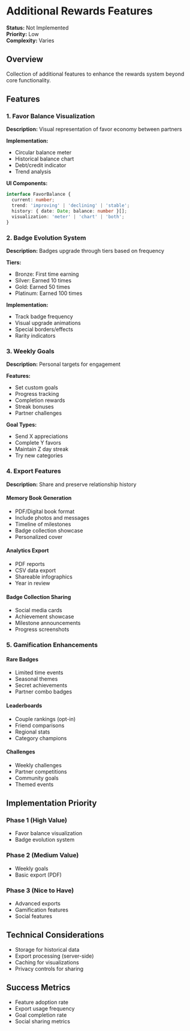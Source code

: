 # Additional Rewards Features

**Status:** Not Implemented  
**Priority:** Low  
**Complexity:** Varies

## Overview

Collection of additional features to enhance the rewards system beyond core functionality.

## Features

### 1. Favor Balance Visualization

**Description:** Visual representation of favor economy between partners

**Implementation:**
- Circular balance meter
- Historical balance chart
- Debt/credit indicator
- Trend analysis

**UI Components:**
```typescript
interface FavorBalance {
  current: number;
  trend: 'improving' | 'declining' | 'stable';
  history: { date: Date; balance: number }[];
  visualization: 'meter' | 'chart' | 'both';
}
```

### 2. Badge Evolution System

**Description:** Badges upgrade through tiers based on frequency

**Tiers:**
- Bronze: First time earning
- Silver: Earned 10 times
- Gold: Earned 50 times
- Platinum: Earned 100 times

**Implementation:**
- Track badge frequency
- Visual upgrade animations
- Special borders/effects
- Rarity indicators

### 3. Weekly Goals

**Description:** Personal targets for engagement

**Features:**
- Set custom goals
- Progress tracking
- Completion rewards
- Streak bonuses
- Partner challenges

**Goal Types:**
- Send X appreciations
- Complete Y favors
- Maintain Z day streak
- Try new categories

### 4. Export Features

**Description:** Share and preserve relationship history

#### Memory Book Generation
- PDF/Digital book format
- Include photos and messages
- Timeline of milestones
- Badge collection showcase
- Personalized cover

#### Analytics Export
- PDF reports
- CSV data export
- Shareable infographics
- Year in review

#### Badge Collection Sharing
- Social media cards
- Achievement showcase
- Milestone announcements
- Progress screenshots

### 5. Gamification Enhancements

#### Rare Badges
- Limited time events
- Seasonal themes
- Secret achievements
- Partner combo badges

#### Leaderboards
- Couple rankings (opt-in)
- Friend comparisons
- Regional stats
- Category champions

#### Challenges
- Weekly challenges
- Partner competitions
- Community goals
- Themed events

## Implementation Priority

### Phase 1 (High Value)
- Favor balance visualization
- Badge evolution system

### Phase 2 (Medium Value)
- Weekly goals
- Basic export (PDF)

### Phase 3 (Nice to Have)
- Advanced exports
- Gamification features
- Social features

## Technical Considerations

- Storage for historical data
- Export processing (server-side)
- Caching for visualizations
- Privacy controls for sharing

## Success Metrics

- Feature adoption rate
- Export usage frequency
- Goal completion rate
- Social sharing metrics